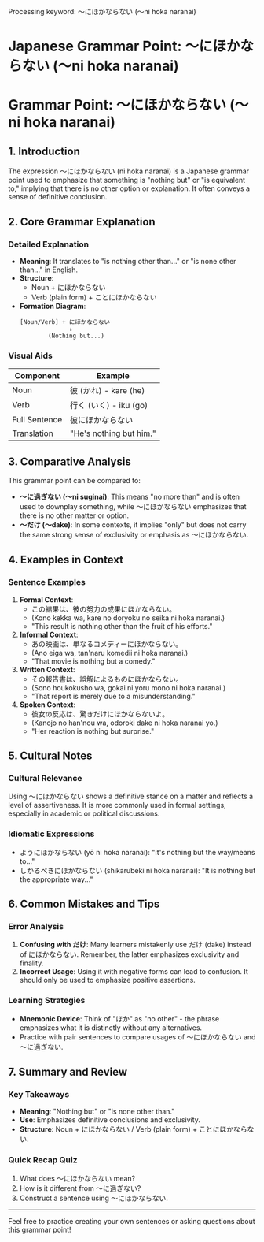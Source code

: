 Processing keyword: ～にほかならない (〜ni hoka naranai)
# Japanese Grammar Point: ～にほかならない (〜ni hoka naranai)
# Grammar Point: ～にほかならない (〜ni hoka naranai)
## 1. Introduction
The expression ～にほかならない (ni hoka naranai) is a Japanese grammar point used to emphasize that something is "nothing but" or "is equivalent to," implying that there is no other option or explanation. It often conveys a sense of definitive conclusion.
## 2. Core Grammar Explanation
### Detailed Explanation
- **Meaning**: It translates to "is nothing other than..." or "is none other than..." in English. 
- **Structure**: 
  - Noun + にほかならない
  - Verb (plain form) + ことにほかならない
- **Formation Diagram**:
  ```
  [Noun/Verb] + にほかならない
                ↓
          (Nothing but...)
  ```
### Visual Aids
| Component      | Example                 |
|----------------|-------------------------|
| Noun           | 彼 (かれ) - kare (he)   |
| Verb           | 行く (いく) - iku (go)  |
| Full Sentence  | 彼にほかならない       |
| Translation     | "He's nothing but him."|
## 3. Comparative Analysis
This grammar point can be compared to:
- **～に過ぎない (〜ni suginai)**: This means "no more than" and is often used to downplay something, while ～にほかならない emphasizes that there is no other matter or option.
- **～だけ (〜dake)**: In some contexts, it implies "only" but does not carry the same strong sense of exclusivity or emphasis as ～にほかならない.
## 4. Examples in Context
### Sentence Examples
1. **Formal Context**:
   - この結果は、彼の努力の成果にほかならない。
   - (Kono kekka wa, kare no doryoku no seika ni hoka naranai.)
   - "This result is nothing other than the fruit of his efforts."
2. **Informal Context**:
   - あの映画は、単なるコメディーにほかならない。
   - (Ano eiga wa, tan'naru komedii ni hoka naranai.)
   - "That movie is nothing but a comedy."
3. **Written Context**:
   - その報告書は、誤解によるものにほかならない。
   - (Sono houkokusho wa, gokai ni yoru mono ni hoka naranai.)
   - "That report is merely due to a misunderstanding."
4. **Spoken Context**:
   - 彼女の反応は、驚きだけにほかならないよ。
   - (Kanojo no han'nou wa, odoroki dake ni hoka naranai yo.)
   - "Her reaction is nothing but surprise."
## 5. Cultural Notes
### Cultural Relevance
Using ～にほかならない shows a definitive stance on a matter and reflects a level of assertiveness. It is more commonly used in formal settings, especially in academic or political discussions.
### Idiomatic Expressions
- ようにほかならない (yō ni hoka naranai): "It's nothing but the way/means to..."
- しかるべきにほかならない (shikarubeki ni hoka naranai): "It is nothing but the appropriate way..."
## 6. Common Mistakes and Tips
### Error Analysis
1. **Confusing with だけ**: Many learners mistakenly use だけ (dake) instead of にほかならない. Remember, the latter emphasizes exclusivity and finality.
2. **Incorrect Usage**: Using it with negative forms can lead to confusion. It should only be used to emphasize positive assertions.
### Learning Strategies
- **Mnemonic Device**: Think of "ほか" as "no other" - the phrase emphasizes what it is distinctly without any alternatives.
- Practice with pair sentences to compare usages of ～にほかならない and ～に過ぎない.
## 7. Summary and Review 
### Key Takeaways
- **Meaning**: "Nothing but" or "is none other than."
- **Use**: Emphasizes definitive conclusions and exclusivity.
- **Structure**: Noun + にほかならない / Verb (plain form) + ことにほかならない.
  
### Quick Recap Quiz
1. What does ～にほかならない mean?
2. How is it different from ～に過ぎない?
3. Construct a sentence using ～にほかならない. 
---
Feel free to practice creating your own sentences or asking questions about this grammar point!
